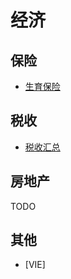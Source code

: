 # 经济



## 保险

- [生育保险](birth.md)



## 税收

- [税收汇总](TAX/summary.md)



## 房地产

TODO



## 其他

- [VIE]
